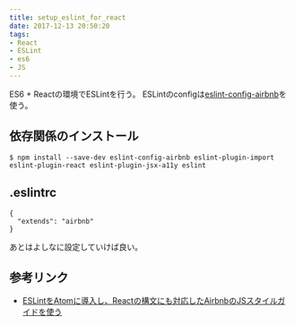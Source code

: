 ```yaml
---
title: setup_eslint_for_react
date: 2017-12-13 20:50:20
tags:
- React
- ESLint
- es6
- JS
---
```


ES6 + Reactの環境でESLintを行う。
ESLintのconfigは[eslint-config-airbnb](https://github.com/airbnb/javascript/tree/master/packages/eslint-config-airbnb)を使う。

## 依存関係のインストール
```
$ npm install --save-dev eslint-config-airbnb eslint-plugin-import eslint-plugin-react eslint-plugin-jsx-a11y eslint
```
## .eslintrc
```
{
  "extends": "airbnb"
}
```

あとはよしなに設定していけば良い。

## 参考リンク
- [ESLintをAtomに導入し、Reactの構文にも対応したAirbnbのJSスタイルガイドを使う](https://mae.chab.in/archives/2874)